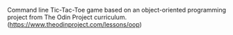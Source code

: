 Command line Tic-Tac-Toe game based on an object-oriented programming
project from The Odin Project curriculum.
(https://www.theodinproject.com/lessons/oop)